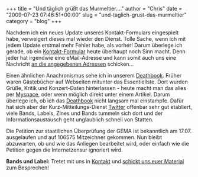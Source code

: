 +++
title = "Und täglich grüßt das Murmeltier...."
author = "Chris"
date = "2009-07-23 07:46:51+00:00"
slug = "und-taglich-grust-das-murmeltier"
category = "blog"
+++

Nachdem ich ein neues Update unseres Kontakt-Formulars eingespielt habe, verweigert dieses mal wieder den Dienst. Tolle Sache, wenn ich mit jedem Update erstmal mehr Fehler habe, als vorher! Darum überlege ich gerade, ob ein <a href="http://necroslaughter.de/impressum/kontakt">Kontakt-Formular</a> heute überhaupt noch Sinn macht. Denn jeder hat irgendwie eine eMail-Adresse und kann somit auch uns eine Nachricht <a href="http://necroslaughter.de/impressum/kontakt">an die angegebenen Adressen</a> schicken...

Einen ähnlichen Anachronismus sehe ich in unserem <a href="http://necroslaughter.de/deathbook/">Deathbook</a>. Früher waren Gästebücher auf Webseiten mitunter das Essentiellste. Dort wurden Grüße, Kritik und Konzert-Daten hinterlassen - heute macht man das alles per <a href="http://myspace.com/necroslaughter">Myspace</a>, oder wenn möglich direkt unter einem Artikel. Darum überlege ich, ob ich das <a href="http://necroslaughter.de/deathbook/">Deathbook</a> nicht langsam mal einstampfe. Dafür hat sich aber der Kurz-Mitteilungs-Dienst <a href="http://twitter.com/necroslaughter">Twitter</a> offenbar sehr gut etabliert, viele Bands, Labels, Zines und Bands tummeln sich dort und der Informationsaustausch geht unglaublich schnell von Statten. 

Die Petition zur staatilichen Überprüfung der GEMA ist bekanntlich am 17.07. ausgelaufen und auf 106575 Mitzeichner gekommen. Nun bleibt abzuwarten, ob und wie das Anliegen bearbeitet wird, oder einfach wie die Petition gegen die Internetzensur ignoriert wird.

**Bands und Label:** Tretet mit uns in <a href="http://necroslaughter.de/impressum/kontakt/">Kontakt</a> und <a href="http://necroslaughter.de/impressum/">schickt uns euer Material</a> zum Besprechen!
